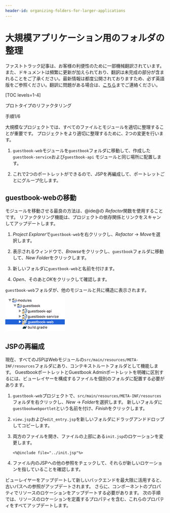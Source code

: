```yaml
---
header-id: organizing-folders-for-larger-applications
---
```


# 大規模アプリケーション用のフォルダの整理

<p class="alert alert-info"><span class="wysiwyg-color-blue120">ファストトラック記事は、お客様の利便性のために一部機械翻訳されています。また、ドキュメントは頻繁に更新が加えられており、翻訳は未完成の部分が含まれることをご了承ください。最新情報は都度公開されておりますため、必ず英語版をご参照ください。翻訳に問題がある場合は、<a href="mailto:support-content-jp@liferay.com">こちら</a>までご連絡ください。</span></p>

[TOC levels=1-4]

<div class="learn-path-step row">
    <p id="stepTitle">プロトタイプのリファクタリング</p><p>手順1/6</p>
</div>

大規模なプロジェクトでは、すべてのファイルとモジュールを適切に整理することが重要です。 プロジェクトをより適切に整理するために、2つの変更を行います。

1.  `guestbook-web`モジュールを`guestbook`フォルダに移動して、作成した `guestbook-service`および`guestbook-api` モジュールと同じ場所に配置します。

2.  これで2つのポートレットができるので、JSPを再編成して、ポートレットごとにグループ化します。

## guestbook-webの移動

モジュールを移動させる最良の方法は、@ide@の *Refactor*関数を使用することです。 リファクタリング機能は、プロジェクトの依存関係とリンクをスキャンしてアップデートします。

1.  *Project Explorer*で`guestbook-web`を右クリックし、*Refactor* → *Move*を選択します。

2.  表示されるウィンドウで、*Browse*をクリックし、`guestbook`フォルダに移動して、*New Folder*をクリックします。

3.  新しいフォルダに`guestbook-web`と名前を付けます。

4.  *Open*、そのあと*OK*をクリックして確認します。

`guestbook-web`フォルダが、他のモジュールと共に構造に表示されます。

![図1：リファクタリング機能を使用して移動した後、すべてのモジュールは同じフォルダにあります。](../../../images/guestbook-refactor.png)

## JSPの再編成

現在、すべてのJSPはWebモジュールの`src/main/resources/META-INF/resources`フォルダにあり、コンテキストルートフォルダとして機能します。 GuestbookポートレットとGuestbook Adminポートレットを明確に区別するには、ビューレイヤーを構成するファイルを個別のフォルダに配置する必要があります。

1.  `guestbook-web`プロジェクトで、`src/main/resources/META-INF/resources`フォルダを右クリックし、*New* → *Folder*を選択します。 新しいフォルダに`guestbookwebportlet`という名前を付け、*Finish*をクリックします。

2.  `view.jsp`および`edit_entry.jsp`を新しいフォルダにドラッグアンドドロップしてコピーします。

3.  両方のファイルを開き、ファイルの上部にある`init.jsp`のロケーションを変更します。

    ``` 
    <%@include file="../init.jsp"%>        
    ```

4.  ファイル内のJSPへの他の参照をチェックして、それらが新しいロケーションを指していることを確認します。

ビューレイヤーをアップデートして新しいバックエンドを最大限に活用すると、古いパスへの参照がアップデートされます。 さらに、コンポーネントのプロパティでリソースのロケーションをアップデートする必要があります。 次の手順では、リソースのロケーションを定義するプロパティを含む、これらのプロパティをすべてアップデートします。
